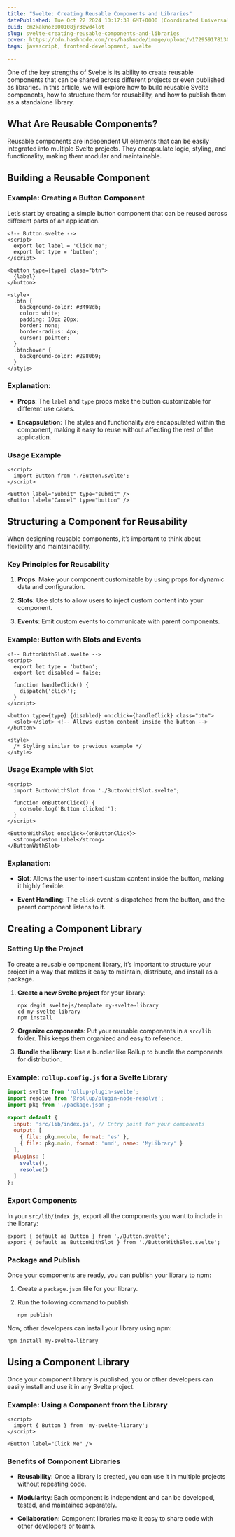 ```yaml
---
title: "Svelte: Creating Reusable Components and Libraries"
datePublished: Tue Oct 22 2024 10:17:38 GMT+0000 (Coordinated Universal Time)
cuid: cm2kaknoz000108jr3owd4lot
slug: svelte-creating-reusable-components-and-libraries
cover: https://cdn.hashnode.com/res/hashnode/image/upload/v1729591781308/dcb2c79b-2412-4169-a465-56b0fb0b3302.png
tags: javascript, frontend-development, svelte

---
```


One of the key strengths of Svelte is its ability to create reusable components that can be shared across different projects or even published as libraries. In this article, we will explore how to build reusable Svelte components, how to structure them for reusability, and how to publish them as a standalone library.

## What Are Reusable Components?

Reusable components are independent UI elements that can be easily integrated into multiple Svelte projects. They encapsulate logic, styling, and functionality, making them modular and maintainable.

## Building a Reusable Component

### Example: Creating a Button Component

Let’s start by creating a simple button component that can be reused across different parts of an application.

```svelte
<!-- Button.svelte -->
<script>
  export let label = 'Click me';
  export let type = 'button';
</script>

<button type={type} class="btn">
  {label}
</button>

<style>
  .btn {
    background-color: #3498db;
    color: white;
    padding: 10px 20px;
    border: none;
    border-radius: 4px;
    cursor: pointer;
  }
  .btn:hover {
    background-color: #2980b9;
  }
</style>
```

### Explanation:

* **Props**: The `label` and `type` props make the button customizable for different use cases.
    
* **Encapsulation**: The styles and functionality are encapsulated within the component, making it easy to reuse without affecting the rest of the application.
    

### Usage Example

```svelte
<script>
  import Button from './Button.svelte';
</script>

<Button label="Submit" type="submit" />
<Button label="Cancel" type="button" />
```

## Structuring a Component for Reusability

When designing reusable components, it’s important to think about flexibility and maintainability.

### Key Principles for Reusability

1. **Props**: Make your component customizable by using props for dynamic data and configuration.
    
2. **Slots**: Use slots to allow users to inject custom content into your component.
    
3. **Events**: Emit custom events to communicate with parent components.
    

### Example: Button with Slots and Events

```svelte
<!-- ButtonWithSlot.svelte -->
<script>
  export let type = 'button';
  export let disabled = false;

  function handleClick() {
    dispatch('click');
  }
</script>

<button type={type} {disabled} on:click={handleClick} class="btn">
  <slot></slot> <!-- Allows custom content inside the button -->
</button>

<style>
  /* Styling similar to previous example */
</style>
```

### Usage Example with Slot

```svelte
<script>
  import ButtonWithSlot from './ButtonWithSlot.svelte';

  function onButtonClick() {
    console.log('Button clicked!');
  }
</script>

<ButtonWithSlot on:click={onButtonClick}>
  <strong>Custom Label</strong>
</ButtonWithSlot>
```

### Explanation:

* **Slot**: Allows the user to insert custom content inside the button, making it highly flexible.
    
* **Event Handling**: The `click` event is dispatched from the button, and the parent component listens to it.
    

## Creating a Component Library

### Setting Up the Project

To create a reusable component library, it’s important to structure your project in a way that makes it easy to maintain, distribute, and install as a package.

1. **Create a new Svelte project** for your library:
    
    ```svelte
    npx degit sveltejs/template my-svelte-library
    cd my-svelte-library
    npm install
    ```
    
2. **Organize components**: Put your reusable components in a `src/lib` folder. This keeps them organized and easy to reference.
    
3. **Bundle the library**: Use a bundler like Rollup to bundle the components for distribution.
    

### Example: `rollup.config.js` for a Svelte Library

```javascript
import svelte from 'rollup-plugin-svelte';
import resolve from '@rollup/plugin-node-resolve';
import pkg from './package.json';

export default {
  input: 'src/lib/index.js', // Entry point for your components
  output: [
    { file: pkg.module, format: 'es' },
    { file: pkg.main, format: 'umd', name: 'MyLibrary' }
  ],
  plugins: [
    svelte(),
    resolve()
  ]
};
```

### Export Components

In your `src/lib/index.js`, export all the components you want to include in the library:

```svelte
export { default as Button } from './Button.svelte';
export { default as ButtonWithSlot } from './ButtonWithSlot.svelte';
```

### Package and Publish

Once your components are ready, you can publish your library to npm:

1. Create a `package.json` file for your library.
    
2. Run the following command to publish:
    
    ```svelte
    npm publish
    ```
    

Now, other developers can install your library using npm:

```svelte
npm install my-svelte-library
```

## Using a Component Library

Once your component library is published, you or other developers can easily install and use it in any Svelte project.

### Example: Using a Component from the Library

```svelte
<script>
  import { Button } from 'my-svelte-library';
</script>

<Button label="Click Me" />
```

### Benefits of Component Libraries

* **Reusability**: Once a library is created, you can use it in multiple projects without repeating code.
    
* **Modularity**: Each component is independent and can be developed, tested, and maintained separately.
    
* **Collaboration**: Component libraries make it easy to share code with other developers or teams.